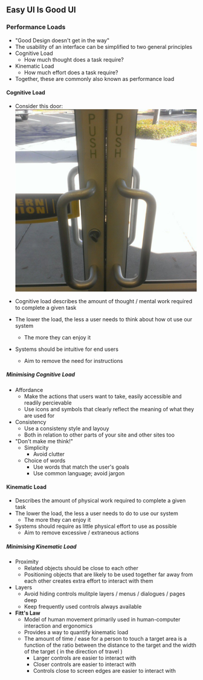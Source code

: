 ## Easy UI Is Good UI

### Performance Loads
- "Good Design doesn't get in the way"
- The usability of an interface can be simplified to two general principles
- Cognitive Load
	- How much thought does a task require?
- Kinematic Load
	- How much effort does a task require?
- Together, these are commonly also known as performance load

#### Cognitive Load
- Consider this door:
![Pasted%20image%2020230327125434.png](/Images/Pasted%20image%2020230327125434.png)

- Cognitive load describes the amount of thought / mental work required to complete a given task
- The lower the load, the less a user needs to think about how ot use our system
	- The more they can enjoy it
- Systems should be intuitive for end users
	- Aim to remove the need for instructions

##### Minimising Cognitive Load
- Affordance
	- Make the actions that users want to take, easily accessible and readily percievable
	- Use icons and symbols that clearly reflect the meaning of what they are used for
- Consistency
	- Use a consisteny style and layouy
	- Both in relation to other parts of your site and other sites too
- "Don't make me think!"
	- Simplicity
		- Avoid clutter
	- Choice of words
		- Use words that match the user's goals
		- Use common language; avoid jargon

#### Kinematic Load
- Describes the amount of physical work required to complete a given task
- The lower the load, the less a user needs to do to use our system
	- The more they can enjoy it
- Systems should require as little physical effort to use as possible
	- Aim to remove excessive / extraneous actions

##### Minimising Kinematic Load
- Proximity
	- Related objects should be close to each other
	- Positioning objects that are likely to be used together far away from each other creates extra effort to interact with them
- Layers
	- Avoid hiding controls mulitple layers / menus / dialogues / pages deep
	- Keep frequently used controls always available
- **Fitt's Law**
	- Model of human movement primarily used in human-computer interaction and ergonomics
	- Provides a way to quantify kinematic load
	- The amount of time / ease for a person to touch a target area is a function of the ratio between the distance to the target and the width of the target ( in the direction of travel )
		- Larger controls are easier to interact with
		- Closer controls are easier to interact with
		- Controls close to screen edges are easier to interact with